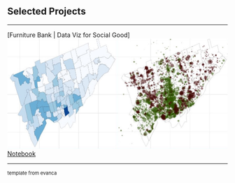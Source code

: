 ## Selected Projects
---
[Furniture Bank | Data Viz for Social Good]
<img src="images/furniture_bank.jpg"/>
[Notebook](https://kaggle.com/wluna01/furniture-bank-data-viz-for-social-good-project)

---
<p style="font-size:11px">template from evanca</p>
